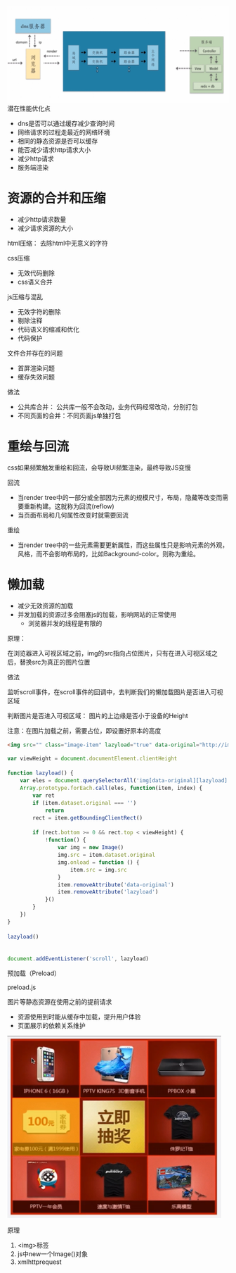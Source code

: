 ![](/assets/http_process.png)潜在性能优化点

* dns是否可以通过缓存减少查询时间
* 网络请求的过程走最近的网络环境
* 相同的静态资源是否可以缓存
* 能否减少请求http请求大小
* 减少http请求
* 服务端渲染

# 资源的合并和压缩

* 减少http请求数量
* 减少请求资源的大小

html压缩： 去除html中无意义的字符

css压缩

* 无效代码删除
* css语义合并

js压缩与混乱

* 无效字符的删除
* 剔除注释
* 代码语义的缩减和优化
* 代码保护

文件合并存在的问题

* 首屏渲染问题
* 缓存失效问题

做法

* 公共库合并： 公共库一般不会改动，业务代码经常改动，分别打包
* 不同页面的合并：不同页面js单独打包

# 重绘与回流

css如果频繁触发重绘和回流，会导致UI频繁渲染，最终导致JS变慢

回流

* 当render tree中的一部分或全部因为元素的规模尺寸，布局，隐藏等改变而需要重新构建。这就称为回流\(reflow\)
* 当页面布局和几何属性改变时就需要回流

重绘

* 当render tree中的一些元素需要更新属性，而这些属性只是影响元素的外观，风格，而不会影响布局的，比如Background-color。则称为重绘。

# 懒加载

* 减少无效资源的加载
* 并发加载的资源过多会阻塞js的加载，影响网站的正常使用
  * 浏览器并发的线程是有限的

原理：

在浏览器进入可视区域之前，img的src指向占位图片，只有在进入可视区域之后，替换src为真正的图片位置

做法

监听scroll事件，在scroll事件的回调中，去判断我们的懒加载图片是否进入可视区域

判断图片是否进入可视区域： 图片的上边缘是否小于设备的Height

注意：在图片加载之前，需要占位，即设置好原本的高度

```html
<img src="" class="image-item" lazyload="true" data-original="http://image.png">
```

```js
var viewHeight = document.documentElement.clientHeight

function lazyload() {
    var eles = document.querySelectorAll('img[data-original][lazyload]')
    Array.prototype.forEach.call(eles, function(item, index) {
        var ret
        if (item.dataset.original === '')
            return 
        rect = item.getBoundingClientRect()

        if (rect.bottom >= 0 && rect.top < viewHeight) {
            !function() {
                var img = new Image()
                img.src = item.dataset.original
                img.onload = function () {
                    item.src = img.src
                }
                item.removeAttribute('data-original')
                item.removeAttribute('lazyload')
            }()
        }
    })
}

lazyload()


document.addEventListener('scroll', lazyload)
```

预加载（Preload）

preload.js

图片等静态资源在使用之前的提前请求

* 资源使用到时能从缓存中加载，提升用户体验
* 页面展示的依赖关系维护

![](/assets/preload.png)

原理

1. &lt;img&gt;标签
2. js中new一个Image\(\)对象
3. xmlhttprequest



